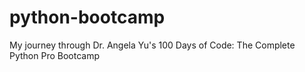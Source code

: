 # python-bootcamp
 My journey through Dr. Angela Yu's 100 Days of Code: The Complete Python Pro Bootcamp
